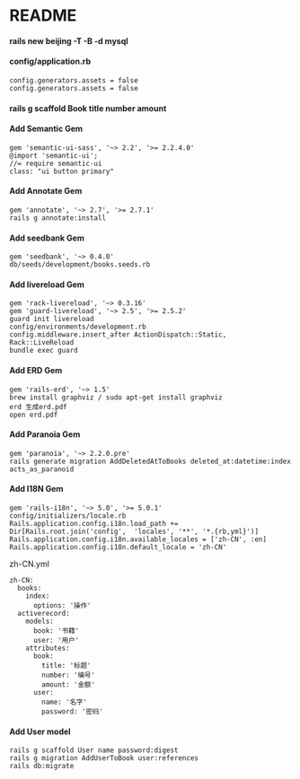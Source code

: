# README

#### rails new beijing -T -B -d mysql

#### config/application.rb
    config.generators.assets = false
    config.generators.assets = false
    
#### rails g scaffold Book title number amount
  
  
#### Add Semantic Gem
    gem 'semantic-ui-sass', '~> 2.2', '>= 2.2.4.0'
    @import 'semantic-ui';
    //= require semantic-ui
    class: "ui button primary"
    
#### Add Annotate Gem
    gem 'annotate', '~> 2.7', '>= 2.7.1'
    rails g annotate:install
    
#### Add seedbank Gem
    gem 'seedbank', '~> 0.4.0'
    db/seeds/development/books.seeds.rb
    
#### Add livereload Gem
    gem 'rack-livereload', '~> 0.3.16'
    gem 'guard-livereload', '~> 2.5', '>= 2.5.2'
    guard init livereload
    config/environments/development.rb
    config.middleware.insert_after ActionDispatch::Static, Rack::LiveReload
    bundle exec guard

#### Add ERD Gem
    gem 'rails-erd', '~> 1.5'
    brew install graphviz / sudo apt-get install graphviz
    erd 生成erd.pdf
    open erd.pdf
#### Add Paranoia Gem
    gem 'paranoia', '~> 2.2.0.pre'
    rails generate migration AddDeletedAtToBooks deleted_at:datetime:index
    acts_as_paranoid
    
#### Add I18N Gem
    gem 'rails-i18n', '~> 5.0', '>= 5.0.1'
    config/initializers/locale.rb
    Rails.application.config.i18n.load_path += Dir[Rails.root.join('config',  'locales', '**', '*.{rb,yml}')]
    Rails.application.config.i18n.available_locales = ['zh-CN', :en]
    Rails.application.config.i18n.default_locale = 'zh-CN'

zh-CN.yml

```
zh-CN:
  books:
    index:
      options: '操作'
  activerecord:
    models:
      book: '书籍'
      user: '用户'
    attributes:
      book:
        title: '标题'
        number: '编号'
        amount: '金额'
      user: 
        name: '名字'
        password: '密码'
```
        
#### Add User model
    rails g scaffold User name password:digest
    rails g migration AddUserToBook user:references
    rails db:migrate